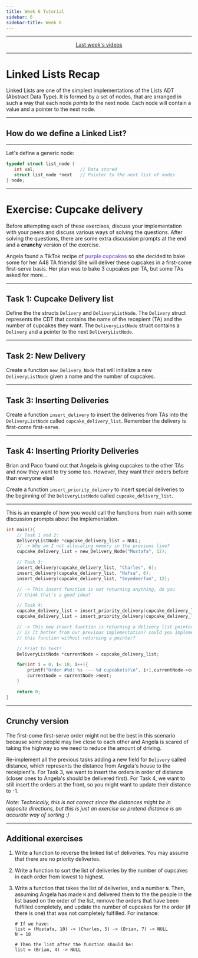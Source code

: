 ```yaml
---
title: Week 6 Tutorial
sidebar: 6
sidebar-title: Week 6
---
```


---


<p align="center"> <a href="https://youtu.be/94Y_a6DcrL8"> Last week's videos</a> </p>

---

# Linked Lists Recap

Linked Lists are one of the simplest implementations of the Lists ADT (Abstract Data Type). It is formed by a set of nodes, that are arranged in such a way that each node *points to* the next node. Each node will contain a value and a pointer to the next node.

---

## How do we define a Linked List?

---

Let's define a generic node:

```c
typedef struct list_node {
   int val;                 // Data stored
   struct list_node *next   // Pointer to the next list of nodes
} node;
```

---

# Exercise: Cupcake delivery

Before attempting each of these exercises, discuss your implementation with your peers and discuss various ways of solving the questions. After solving the questions, there are some extra discussion prompts at the end and a **crunchy** version of the exercise.

Angela found a TikTok recipe of <span style="color:mediumpurple">**purple cupcakes**</span> so she decided to bake some for her A48 TA friends! She will deliver these cupcakes in a first-come first-serve basis. Her plan was to bake 3 cupcakes per TA, but some TAs asked for more...

---

## Task 1: Cupcake Delivery list

Define the the structs `Delivery` and `DeliveryListNode`. The `Delivery` struct represents the CDT that contains the name of the recepient (TA) and the number of cupcakes they want. The `DeliveryListNode` struct contains a `Delivery` and a pointer to the next `DeliveryListNode`.

---

## Task 2: New Delivery

Create a function `new_Delivery_Node` that will initialize a new `DeliveryListNode` given a name and the number of cupcakes. 

---

## Task 3: Inserting Deliveries

Create a function `insert_delivery` to insert the deliveries from TAs into the `DeliveryListNode` called `cupcake_delivery_list`. Remember the delivery is first-come first-serve.

---

## Task 4: Inserting Priority Deliveries

Brian and Paco found out that Angela is giving cupcakes to the other TAs and now they want to try some too. However, they want their orders before than everyone else!

Create a function `insert_priority_delivery` to insert special deliveries to the beginning of the `DeliveryListNode` called `cupcake_delivery_list`.

---

This is an example of how you would call the functions from main with some discussion prompts about the implementation.

```c
int main(){
    // Task 1 and 2:
    DeliveryListNode *cupcake_delivery_list = NULL;
    // -> Why am I not allocating memory in the previous line?
    cupcake_delivery_list = new_Delivery_Node("Mustafa", 12);

    // Task 3:
    insert_delivery(cupcake_delivery_list, "Charles", 6);
    insert_delivery(cupcake_delivery_list, "Hafsa", 6);
    insert_delivery(cupcake_delivery_list, "Seyedeerfan", 12);

    // -> This insert function is not returning anything, do you
    // think that's a good idea?

    // Task 4:
    cupcake_delivery_list = insert_priority_delivery(cupcake_delivery_list, "Brian", 36);
    cupcake_delivery_list = insert_priority_delivery(cupcake_delivery_list, "Paco", 12);

    // -> This new insert function is returning a delivery list pointer,
    // is it better from our previous implementation? could you implement
    // this function without returning a pointer?

    // Print to test!
    DeliveryListNode *currentNode = cupcake_delivery_list;

    for(int i = 0; i< 18; i++){
        printf("Order #%d: %s --- %d cupcake(s)\n", i+1,currentNode->order.name, currentNode->order.numOfCupcakes);
        currentNode = currentNode->next;
    }

    return 0;
}
```
---

## Crunchy version

The first-come first-serve order might not be the best in this scenario because some people may live close to each other and Angela is scared of taking the highway so we need to reduce the amount of driving.

Re-implement all the previous tasks adding a new field for `Delivery` called distance, which represents the distance from Angela's house to the receipient's. For Task 3, we want to insert the orders in order of distance (closer ones to Angela's should be delivered first). For Task 4, we want to still insert the orders at the front, so you might want to update their distance to -1.

*Note: Technically, this is not correct since the distances might be in opposite directions, but this is just an exercise so pretend distance is an accurate way of sorting :)*

---

## Additional exercises

1. Write a function to reverse the linked list of deliveries. You may assume that there are no priority deliveries.

2. Write a function to sort the list of deliveries by the number of cupcakes in each order from lowest to highest.

3. Write a function that takes the list of deliveries, and a number `N`. Then, assuming Angela has made `N` and delivered them to the the people in the list based on the order of the list, remove the orders that have been fulfilled completely, and update the number of cupcakes for the order (if there is one) that was not completely fulfilled. For instance:

    ```
    # If we have:
    list = (Mustafa, 10) -> (Charles, 5) -> (Brian, 7) -> NULL
    N = 18

    # Then the list after the function should be:
    list = (Brian, 4) -> NULL
```
